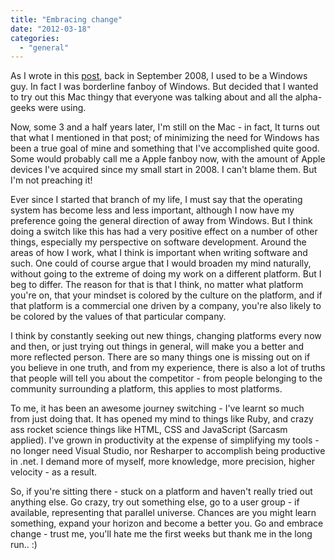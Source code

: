 ```yaml
---
title: "Embracing change"
date: "2012-03-18"
categories: 
  - "general"
---
```


As I wrote in this [post](http://ingebrigtsen.blog/post/2008/09/13/A-newbies-Mac-owners-perspective.aspx), back in September 2008, I used to be a Windows guy. In fact I was borderline fanboy of Windows. But decided that I wanted to try out this Mac thingy that everyone was talking about and all the alpha-geeks were using.

Now, some 3 and a half years later, I'm still on the Mac - in fact, It turns out that what I mentioned in that post; of minimizing the need for Windows has been a true goal of mine and something that I've accomplished quite good. Some would probably call me a Apple fanboy now, with the amount of Apple devices I've acquired since my small start in 2008. I can't blame them. But I'm not preaching it!

Ever since I started that branch of my life, I must say that the operating system has become less and less important, although I now have my preference going the general direction of away from Windows. But I think doing a switch like this has had a very positive effect on a number of other things, especially my perspective on software development. Around the areas of how I work, what I think is important when writing software and such. One could of course argue that I would broaden my mind naturally, without going to the extreme of doing my work on a different platform. But I beg to differ. The reason for that is that I think, no matter what platform you're on, that your mindset is colored by the culture on the platform, and if that platform is a commercial one driven by a company, you're also likely to be colored by the values of that particular company.

I think by constantly seeking out new things, changing platforms every now and then, or just trying out things in general, will make you a better and more reflected person. There are so many things one is missing out on if you believe in one truth, and from my experience, there is also a lot of truths that people will tell you about the competitor - from people belonging to the community surrounding a platform, this applies to most platforms.

To me, it has been an awesome journey switching - I've learnt so much from just doing that. It has opened my mind to things like Ruby, and crazy ass rocket science things like HTML, CSS and JavaScript (Sarcasm applied). I've grown in productivity at the expense of simplifying my tools - no longer need Visual Studio, nor Resharper to accomplish being productive in .net. I demand more of myself, more knowledge, more precision, higher velocity - as a result.

So, if you're sitting there - stuck on a platform and haven't really tried out anything else. Go crazy, try out something else, go to a user group - if available, representing that parallel universe. Chances are you might learn something, expand your horizon and become a better you. Go and embrace change - trust me, you'll hate me the first weeks but thank me in the long run.. :)
